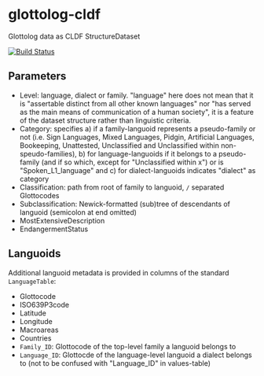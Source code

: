 # glottolog-cldf
Glottolog data as CLDF StructureDataset

[![Build Status](https://travis-ci.org/glottolog/glottolog-cldf.svg?branch=master)](https://travis-ci.org/glottolog/glottolog-cldf)


## Parameters

- Level: language, dialect or family. "language" here does not mean that it is "assertable distinct from all other known languages" nor "has served as the main means of communication of a human society", it is a feature of the dataset structure rather than linguistic criteria. 
- Category: specifies a) if a family-languoid represents a pseudo-family or not (i.e. Sign Languages, Mixed Languages, Pidgin, Artificial Languages, Bookeeping, Unattested, Unclassified and Unclassified within non-speudo-families), b) for language-languoids if it belongs to a pseudo-family (and if so which, except for "Unclassified within x") or is "Spoken_L1_language" and c) for dialect-languoids indicates "dialect" as category
- Classification: path from root of family to languoid, `/` separated Glottocodes
- Subclassification: Newick-formatted (sub)tree of descendants of languoid (semicolon at end omitted)
- MostExtensiveDescription
- EndangermentStatus


## Languoids

Additional languoid metadata is provided in columns of the standard `LanguageTable`:
- Glottocode
- ISO639P3code
- Latitude
- Longitude
- Macroareas
- Countries
- `Family_ID`: Glottocode of the top-level family a languoid belongs to
- `Language_ID`: Glottocde of the language-level languoid a dialect belongs to (not to be confused with "Language_ID" in values-table)

